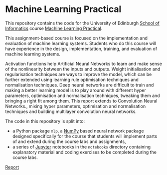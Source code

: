 # Machine Learning Practical

This repository contains the code for the University of Edinburgh [School of Informatics](http://www.inf.ed.ac.uk) course [Machine Learning Practical](http://www.inf.ed.ac.uk/teaching/courses/mlp/).

This assignment-based course is focused on the implementation and evaluation of machine learning systems. Students who do this course will have experience in the design, implementation, training, and evaluation of machine learning systems.

Activation functions help Artificial Neural Networks to learn and make sense of the nonlinearity between the inputs and outputs. Weight initialisation and regularisation techniques are ways to improve the model, which can be further extended using learning rule optimisation techniques and normalisation techniques. Deep neural networks are difficult to train and making a better learning model is to play around with different hyper parameters, optimisation and normalisation techniques, tweaking them and bringing a right fit among them. This report extends to Convolution Neural Networks., mixing hyper parameters, optimisation and normalisation techniques and building multilayer convolution neural networks.

The code in this repository is split into:

  *  a Python package `mlp`, a [NumPy](http://www.numpy.org/) based neural network package designed specifically for the course that students will implement parts of and extend during the course labs and assignments,
  *  a series of [Jupyter](http://jupyter.org/) notebooks in the `notebooks` directory containing explanatory material and coding exercises to be completed during the course labs.



[Report](https://github.com/akshaykant/Deep_Learning_Hyper_parameters_CovNets/blob/master/report.pdf)

